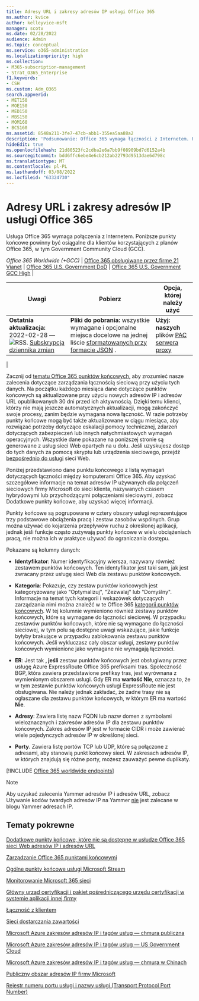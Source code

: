 ```yaml
---
title: Adresy URL i zakresy adresów IP usługi Office 365
ms.author: kvice
author: kelleyvice-msft
manager: scotv
ms.date: 02/28/2022
audience: Admin
ms.topic: conceptual
ms.service: o365-administration
ms.localizationpriority: high
ms.collection:
- M365-subscription-management
- Strat_O365_Enterprise
f1.keywords:
- CSH
ms.custom: Adm_O365
search.appverid:
- MET150
- MOE150
- MED150
- MBS150
- MOM160
- BCS160
ms.assetid: 8548a211-3fe7-47cb-abb1-355ea5aa88a2
description: 'Podsumowanie: Office 365 wymaga łączności z Internetem. Poniższe punkty końcowe powinny być osiągalne dla klientów korzystających z planów Office 365, w tym Government Community Cloud (GCC).'
hideEdit: true
ms.openlocfilehash: 21d80523fc2cdba2e6a7bb9f08909bd7d6152a4b
ms.sourcegitcommit: bdd6ffc6ebe4e6cb212ab22793d9513dae6d798c
ms.translationtype: MT
ms.contentlocale: pl-PL
ms.lasthandoff: 03/08/2022
ms.locfileid: "63324730"
---
```

# <a name="office-365-urls-and-ip-address-ranges"></a>Adresy URL i zakresy adresów IP usługi Office 365

Usługa Office 365 wymaga połączenia z Internetem. Poniższe punkty końcowe powinny być osiągalne dla klientów korzystających z planów Office 365, w tym Government Community Cloud (GCC).
  
*Office 365 Worldwide (+GCC)* \| [Office 365 obsługiwane przez firmę 21 Vianet](urls-and-ip-address-ranges-21vianet.md) \| [Office 365 U.S. Government DoD](microsoft-365-u-s-government-dod-endpoints.md) \| [Office 365 U.S. Government GCC High](microsoft-365-u-s-government-gcc-high-endpoints.md) \|

|Uwagi|Pobierz|Opcja, której należy użyć|
|---|---|---|
|**Ostatnia aktualizacja:** 2022-02-28 — ![RSS.](../media/5dc6bb29-25db-4f44-9580-77c735492c4b.png) [Subskrypcja dziennika zmian](https://endpoints.office.com/version/worldwide?allversions=true&format=rss&clientrequestid=b10c5ed1-bad1-445f-b386-b919946339a7)|**Pliki do pobrania:** wszystkie wymagane i opcjonalne miejsca docelowe na jednej liście [sformatowanych przy formacie JSON](https://endpoints.office.com/endpoints/worldwide?clientrequestid=b10c5ed1-bad1-445f-b386-b919946339a7) .|**Użyj: naszych** plików [PAC serwera proxy](managing-office-365-endpoints.md#pacfiles)|
|

Zacznij od [tematu Office 365 punktów końcowych,](managing-office-365-endpoints.md) aby zrozumieć nasze zalecenia dotyczące zarządzania łącznością sieciową przy użyciu tych danych. Na początku każdego miesiąca dane dotyczące punktów końcowych są aktualizowane przy użyciu nowych adresów IP i adresów URL opublikowanych 30 dni przed ich aktywnością. Dzięki temu klienci, którzy nie mają jeszcze automatycznych aktualizacji, mogą zakończyć swoje procesy, zanim będzie wymagana nowa łączność. W razie potrzeby punkty końcowe mogą być także aktualizowane w ciągu miesiąca, aby rozwiązać potrzeby dotyczące eskalacji pomocy technicznej, zdarzeń dotyczących zabezpieczeń lub innych natychmiastowych wymagań operacyjnych. Wszystkie dane pokazane na poniższej stronie są generowane z usług sieci Web opartych na u dołu. Jeśli uzyskujesz dostęp do tych danych za pomocą skryptu lub urządzenia sieciowego, przejdź [bezpośrednio do usługi](microsoft-365-ip-web-service.md) sieci Web.

Poniżej przedstawiono dane punktu końcowego z listą wymagań dotyczących łączności między komputerami Office 365. Aby uzyskać szczegółowe informacje na temat adresów IP używanych dla połączeń sieciowych firmy Microsoft do sieci klienta, nazywanych czasem hybrydowymi lub przychodzącymi połączeniami sieciowymi, zobacz Dodatkowe punkty końcowe, aby uzyskać więcej informacji.[](additional-office365-ip-addresses-and-urls.md)

Punkty końcowe są pogrupowane w cztery obszary usługi reprezentujące trzy podstawowe obciążenia pracą i zestaw zasobów wspólnych. Grup można używać do kojarzenia przepływów ruchu z określonej aplikacji, jednak jeśli funkcje często zużywają punkty końcowe w wielu obciążeniach pracą, nie można ich w praktyce używać do ograniczania dostępu.

Pokazane są kolumny danych:

- **Identyfikator**: Numer identyfikacyjny wiersza, nazywany również zestawem punktów końcowych. Ten identyfikator jest taki sam, jak jest zwracany przez usługę sieci Web dla zestawu punktów końcowych.

- **Kategoria**: Pokazuje, czy zestaw punktów końcowych jest kategoryzowany jako "Optymalizuj", "Zezwalaj" lub "Domyślny". Informacje na temat tych kategorii i wskazówek dotyczących zarządzania nimi można znaleźć w te Office 365 [kategorii punktów końcowych](microsoft-365-network-connectivity-principles.md#new-office-365-endpoint-categories). W tej kolumnie wymieniono również zestawy punktów końcowych, które są wymagane do łączności sieciowej. W przypadku zestawów punktów końcowych, które nie są wymagane do łączności sieciowej, w tym polu są dostępne uwagi wskazujące, jakie funkcje byłyby brakujące w przypadku zablokowania zestawu punktów końcowych. Jeśli wykluczasz cały obszar usługi, zestawy punktów końcowych wymienione jako wymagane nie wymagają łączności.

- **ER**: Jest tak **, jeśli** zestaw punktów końcowych jest obsługiwany przez usługę Azure ExpressRoute Office 365 prefiksami tras. Społeczność BGP, która zawiera przedstawione prefiksy tras, jest wyrównana z wymienionym obszarem usługi. Gdy ER ma **wartość Nie**, oznacza to, że w tym zestawie punktów końcowych usługi ExpressRoute nie jest obsługiwana. Nie należy jednak zakładać, że żadne trasy nie są ogłaszane dla zestawu punktów końcowych, w którym ER ma wartość **Nie**.

- **Adresy**: Zawiera listę nazw FQDN lub nazw domen z symbolami wieloznacznych i zakresów adresów IP dla zestawu punktów końcowych. Zakres adresów IP jest w formacie CIDR i może zawierać wiele pojedynczych adresów IP w określonej sieci.

- **Porty**. Zawiera listę portów TCP lub UDP, które są połączone z adresami, aby stanowią punkt końcowy sieci. W zakresach adresów IP, w których znajdują się różne porty, możesz zauważyć pewne duplikaty.

[!INCLUDE [Office 365 worldwide endpoints](../includes/office-365-worldwide-endpoints.md)]

> [!NOTE]
> Aby uzyskać zalecenia Yammer adresów IP i adresów URL, zobacz Używanie kodów twardych adresów IP na Yammer [nie](https://techcommunity.microsoft.com/t5/Yammer-Blog/Using-hard-coded-IP-addresses-for-Yammer-is-not-recommended/ba-p/276592) jest zalecane w blogu Yammer adresach IP.

## <a name="related-topics"></a>Tematy pokrewne

[Dodatkowe punkty końcowe, które nie są dostępne w usłudze Office 365 sieci Web adresów IP i adresów URL](additional-office365-ip-addresses-and-urls.md)

[Zarządzanie Office 365 punktami końcowymi](managing-office-365-endpoints.md)

[Ogólne punkty końcowe usługi Microsoft Stream](/stream/network-overview#general-microsoft-stream-endpoints)
  
[Monitorowanie Microsoft 365 sieci](./monitor-connectivity.md)

[Główny urząd certyfikacji i pakiet pośredniczącego urzędu certyfikacji w systemie aplikacji innej firmy](../compliance/encryption-office-365-certificate-chains.md)
  
[Łączność z klientem](https://support.office.com/article/client-connectivity-4232abcf-4ae5-43aa-bfa1-9a078a99c78b)
  
[Sieci dostarczania zawartości](https://support.office.com/article/content-delivery-networks-0140f704-6614-49bb-aa6c-89b75dcd7f1f)
  
[Microsoft Azure zakresów adresów IP i tagów usług — chmura publiczna](https://www.microsoft.com/download/details.aspx?id=56519)

[Microsoft Azure zakresów adresów IP i tagów usług — US Government Cloud](https://www.microsoft.com/download/details.aspx?id=57063)

[Microsoft Azure zakresów adresów IP i tagów usług — chmura w Chinach](https://www.microsoft.com/download/details.aspx?id=57062)
  
[Publiczny obszar adresów IP firmy Microsoft](https://www.microsoft.com/download/details.aspx?id=53602)

[Rejestr numeru portu usługi i nazwy usługi (Transport Protocol Port Number)](https://www.iana.org/assignments/service-names-port-numbers/service-names-port-numbers.xhtml)

